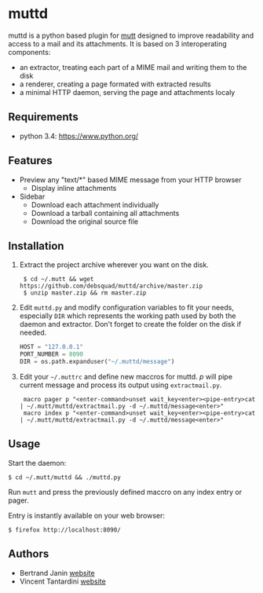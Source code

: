 muttd
=====
muttd is a python based plugin for [mutt](http://www.mutt.org/) designed to improve readability and access to a mail and its attachments. It is based on 3 interoperating components:
* an extractor, treating each part of a MIME mail and writing them to the disk
* a renderer, creating a page formated with extracted results
* a minimal HTTP daemon, serving the page and attachments localy

## Requirements
* python 3.4: https://www.python.org/

## Features
* Preview any "text/*" based MIME message from your HTTP browser
  * Display inline attachments
* Sidebar
  * Download each attachment individually
  * Download a tarball containing all attachments
  * Download the original source file

## Installation
1. Extract the project archive wherever you want on the disk.

        $ cd ~/.mutt && wget https://github.com/debsquad/muttd/archive/master.zip 
        $ unzip master.zip && rm master.zip

2. Edit `muttd.py` and modify configuration variables to fit your needs, especially `DIR` which represents the working path used by both the daemon and extractor. Don't forget to create the folder on the disk if needed.

    ```py
    HOST = "127.0.0.1"                                                          
    PORT_NUMBER = 8090                                                          
    DIR = os.path.expanduser("~/.muttd/message")
    ```
3. Edit your `~/.muttrc` and define new maccros for muttd. _p_ will pipe current message and process its output using `extractmail.py`.

        macro pager p "<enter-command>unset wait_key<enter><pipe-entry>cat | ~/.mutt/muttd/extractmail.py -d ~/.muttd/message<enter>"
        macro index p "<enter-command>unset wait_key<enter><pipe-entry>cat | ~/.mutt/muttd/extractmail.py -d ~/.muttd/message<enter>"

## Usage
Start the daemon: 
```
$ cd ~/.mutt/muttd && ./muttd.py
```
Run `mutt` and press the previously defined maccro on any index entry or pager.

Entry is instantly available on your web browser: 
```
$ firefox http://localhost:8090/
```
## Authors
* Bertrand Janin [website](http://tamentis.com/)
* Vincent Tantardini [website](http://www.vtcreative.fr/)
